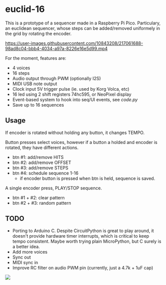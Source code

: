 # euclid-16

This is a prototype of a sequencer made in a Raspberry Pi Pico. Particulary, an euclidean sequencer, whose steps can be added/removed uniformely in the grid by rotating the encoder.


https://user-images.githubusercontent.com/10843208/217061688-98ad8c04-bbb4-4034-a97a-8226e16e5d99.mp4


For the moment, features are:
- 4 voices
- 16 steps
- Audio output through PWM (optionally I2S)
- MIDI USB note output
- Clock input 5V trigger pulse (ie. used by Korg Volca, etc)
- 16 led using 2 shift registers 74hc595, or NeoPixel display
- Event-based system to hook into seq/UI events, see _code.py_
- Save up to 16 sequences

## Usage
If encoder is rotated without holding any button, it changes TEMPO.

Button presses select voices, however if a button a holded and encoder is rotated, they have different actions.
- btn #1: add/remove HITS
- btn #2: add/remove OFFSET
- btn #3: add/remove STEPS
- btn #4: schedule sequence 1-16
  - if encoder button is pressed when btn is held, sequence is saved.

A single encoder press, PLAY/STOP sequence.
- btn #1 + #2: clear pattern
- btn #2 + #3: random pattern

## TODO
- Porting to Arduino C. Despite CircuitPython is great to play around, it doesn't provide hardware timer interrupts, which is critical to keep tempo consistent. Maybe worth trying plain MicroPython, but C surely is a better idea.
- Add more voices
- Sync out
- MIDI sync in
- Improve RC filter on audio PWM pin (currently, just a 4.7k + 1uF cap)

![](https://www.ontrak.net/Pwm1.gif)
